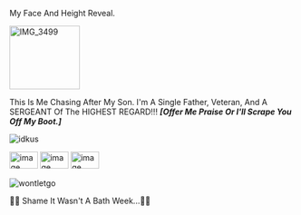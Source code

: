 My Face And Height Reveal.

<img width="124" height="112" alt="IMG_3499" src="https://github.com/user-attachments/assets/bd65bc4e-efca-4090-97e0-b9ebf1a23463" /> 

This Is Me Chasing After My Son. I'm A Single Father, Veteran, And A SERGEANT Of The HIGHEST REGARD!!! ***[Offer Me Praise Or I'll Scrape You Off My Boot.]***

  ![idkus](https://github.com/user-attachments/assets/3cf310ce-3a74-4a72-aacd-2762a02da837) 
  
<img width="50" height="30" alt="image" src="https://github.com/user-attachments/assets/a1cf46e6-925b-435e-9a34-138ee25b9b37" /> <img width="50" height="30" alt="image" src="https://github.com/user-attachments/assets/cc80274b-46ca-46de-9e83-9b94d798f940" /> <img width="50" height="30" alt="image" src="https://github.com/user-attachments/assets/cc80274b-46ca-46de-9e83-9b94d798f940" />

![wontletgo](https://github.com/user-attachments/assets/a39dcb66-d4aa-492b-b869-f0a645cded57)

🚬🚬 Shame It Wasn't A Bath Week...🚬🚬
